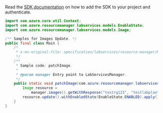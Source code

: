 Read the [SDK documentation](https://github.com/Azure/azure-sdk-for-java/blob/azure-resourcemanager-labservices_1.0.0-beta.2/sdk/labservices/azure-resourcemanager-labservices/README.md) on how to add the SDK to your project and authenticate.

```java
import com.azure.core.util.Context;
import com.azure.resourcemanager.labservices.models.EnableState;
import com.azure.resourcemanager.labservices.models.Image;

/** Samples for Images Update. */
public final class Main {
    /*
     * x-ms-original-file: specification/labservices/resource-manager/Microsoft.LabServices/preview/2021-11-15-preview/examples/Images/patchImage.json
     */
    /**
     * Sample code: patchImage.
     *
     * @param manager Entry point to LabServicesManager.
     */
    public static void patchImage(com.azure.resourcemanager.labservices.LabServicesManager manager) {
        Image resource =
            manager.images().getWithResponse("testrg123", "testlabplan", "image1", Context.NONE).getValue();
        resource.update().withEnabledState(EnableState.ENABLED).apply();
    }
}
```

